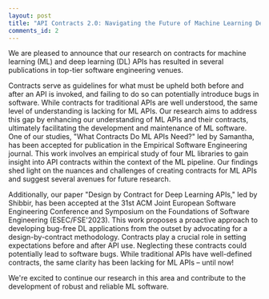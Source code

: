 ```yaml
---
layout: post
title: "API Contracts 2.0: Navigating the Future of Machine Learning Development"
comments_id: 2
---
```


We are pleased to announce that our research on contracts for machine learning (ML) and deep learning (DL) APIs has resulted in several publications in top-tier software engineering venues.

Contracts serve as guidelines for what must be upheld both before and after an API is invoked, and failing to do so can potentially introduce bugs in software. While contracts for traditional APIs are well understood, the same level of understanding is lacking for ML APIs. Our research aims to address this gap by enhancing our understanding of ML APIs and their contracts, ultimately facilitating the development and maintenance of ML software.
One of our studies, "What Contracts Do ML APIs Need?" led by Samantha, has been accepted for publication in the Empirical Software Engineering journal. This work involves an empirical study of four ML libraries to gain insight into API contracts within the context of the ML pipeline. Our findings shed light on the nuances and challenges of creating contracts for ML APIs and suggest several avenues for future research.

Additionally, our paper "Design by Contract for Deep Learning APIs," led by Shibbir, has been accepted at the 31st ACM Joint European Software Engineering Conference and Symposium on the Foundations of Software Engineering (ESEC/FSE'2023). This work proposes a proactive approach to developing bug-free DL applications from the outset by advocating for a design-by-contract methodology.
Contracts play a crucial role in setting expectations before and after API use. Neglecting these contracts could potentially lead to software bugs. While traditional APIs have well-defined contracts, the same clarity has been lacking for ML APIs – until now!


We're excited to continue our research in this area and contribute to the development of robust and reliable ML software.
